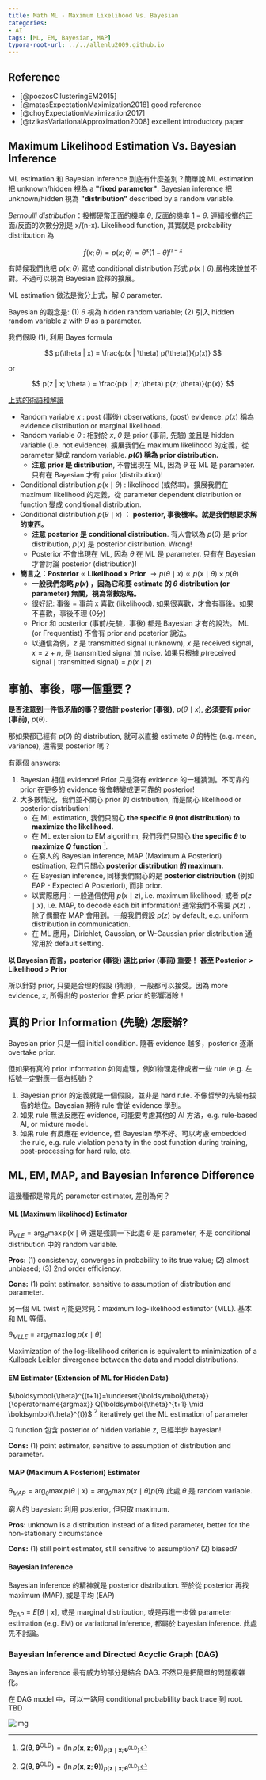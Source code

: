 ```yaml
---
title: Math ML - Maximum Likelihood Vs. Bayesian
categories:
- AI
tags: [ML, EM, Bayesian, MAP]
typora-root-url: ../../allenlu2009.github.io
---
```



## Reference
* [@poczosCllusteringEM2015]
* [@matasExpectationMaximization2018] good reference
* [@choyExpectationMaximization2017]
* [@tzikasVariationalApproximation2008] excellent introductory paper

## Maximum Likelihood Estimation Vs. Bayesian Inference

ML estimation 和 Bayesian inference 到底有什麼差別？簡單說 ML estimation 把 unknown/hidden 視為 a **"fixed parameter"**.  Bayesian inference 把 unknown/hidden 視為 **"distribution"** described by a random variable.

*Bernoulli distribution*：投擲硬幣正面的機率 $\theta$, 反面的機率 $1-\theta$. 連續投擲的正面/反面的次數分別是 x/(n-x).  Likelihood function, 其實就是 probability distribution  為

$$
f(x; \theta) = p(x ; \theta) = \theta^{x}(1-\theta)^{n-x}
$$

有時候我們也把 $p(x;\theta)$ 寫成 conditional distribution 形式 $p(x\mid\theta).$​  嚴格來說並不對。不過可以視為 Bayesian 詮釋的擴展。 

ML estimation 做法是微分上式，解 $\theta$ parameter.  



Bayesian 的觀念是: (1) $\theta$ 視為 hidden random variable; (2) 引入 hidden random variable $z$ with $\theta$ as a parameter.

我們假設 (1), 利用 Bayes formula

$$
p(\theta | x) = \frac{p(x | \theta) p(\theta)}{p(x)}
$$

or

$$
p(z | x; \theta ) = \frac{p(x | z; \theta) p(z; \theta)}{p(x)}
$$

<u>上式的術語和解讀</u> 

* Random variable $x$ :  post (事後) observations, (post) evidence. $p(x)$ 稱為 evidence distribution or marginal likelihood.
* Random variable $\theta$ : 相對於 $x$, $\theta$ 是 prior (事前, 先驗) 並且是 hidden variable (i.e. not evidence).  擴展我們在 maximum likelihood 的定義，從 parameter 變成 random variable.  **$p(\theta)$​​ 稱為 prior distribution.** 
  * **注意 prior 是 distribution**,  不會出現在 ML, 因為 $\theta$​ 在 ML 是 parameter.  只有在 Bayesian 才有 prior (distribution)! 
* Conditional distribution $p(x\mid\theta)$ :  likelihood (或然率)。擴展我們在 maximum likelihood 的定義，從 parameter dependent distribution or function 變成 conditional distribution. 
* Conditional distribution $p(\theta\mid x)$ ： **posterior, 事後機率。就是我們想要求解的東西。**
  * **注意 posterior 是 conditional distribution**.  有人會以為 $p(\theta)$ 是 prior distribution, $p(x)$​ 是 posterior distribution. Wrong! 
  * Posterior 不會出現在 ML, 因為 $\theta$​ 在 ML 是 parameter.  只有在 Bayesian 才會討論 posterior (distribution)! 
* **簡言之：Posterior** $\propto$ **Likelihood x Prior** $\to p(\theta \mid x) \propto {p(x \mid \theta) \times p(\theta)}$
  * **一般我們忽略 $p(x)$ ，因為它和要 estimate 的 $\theta$​​ distribution (or parameter) 無關，視為常數忽略。**
  * 很好記: 事後 = 事前 x 喜歡 (likelihood).  如果很喜歡，才會有事後。如果不喜歡，事後不理 (0分)
  * Prior 和 posterior (事前/先驗，事後) 都是 Bayesian 才有的說法。 ML (or Frequentist) 不會有 prior and posterior 說法。
  * 以通信為例，$z$ 是 transmitted signal (unknown),  $x$ 是 received signal,  $x = z + n$,  是 transmitted signal 加 noise.  如果只根據 $p(\text{received signal}\mid\text{transmitted signal}) = p(x\mid z)$  



## 事前、事後，哪一個重要？

**是否注意到一件很矛盾的事？要估計 posterior (事後),**  $p(\theta\mid x)$​​, **必須要有 prior (事前),** $p(\theta)$​.  

那如果都已經有 $p(\theta)$​ 的 distribution, 就可以直接 estimate $\theta$​ 的特性 (e.g. mean, variance), 還需要 posterior 嗎？

有兩個 answers:

1. Bayesian 相信 evidence!  Prior 只是沒有 evidence 的一種猜測。不可靠的 prior 在更多的 evidence 後會轉變成更可靠的 posterior!
2. 大多數情況，我們並不關心 prior 的 distribution, 而是關心 likelihood or posterior distribution!
   * 在 ML estimation, 我們只關心 **the specific $\theta$  (not distribution) to maximize the likelihood.**
   * 在 ML extension to EM algorithm, 我們我們只關心 **the specific $\theta$  to maximize $Q$ function** [^1]. 
   * 在窮人的 Bayesian inference, MAP (Maximum A Posteriori) estimation,  我們只關心 **posterior distribution 的 maximum.** 
   * 在 Bayesian inference, 同樣我們關心的是 **posterior distribution** (例如 EAP - Expected A Posteriori), 而非 prior.
   * 以實際應用：一般通信使用 $p(x\mid z)$, i.e. maximum likelihood; 或者 $p(z\mid x)$, i.e. MAP, to decode each bit information!   通常我們不需要 $p(z)$ ，除了偶爾在 MAP 會用到。一般我們假設 $p(z)$ by default, e.g. uniform distribution in communication. 
   * 在 ML 應用，Dirichlet, Gaussian, or W-Gaussian prior distribution 通常用於 default setting.

[^1]: $Q(\boldsymbol{\theta}, \boldsymbol{\theta}^{\mathrm{OLD}}) = \langle\ln p(\mathbf{x}, \mathbf{z} ; \boldsymbol{\theta})\rangle_{p\left(\mathbf{z} \mid \mathbf{x} ; \boldsymbol{\theta}^{0 \mathrm{LD}}\right)}$​



**以 Bayesian 而言，posterior (事後) 遠比 prior (事前) 重要！**  **甚至  Posterior > Likelihood > Prior**

所以針對 prior, 只要是合理的假設 (猜測)，一般都可以接受。因為 more evidence, $x$, 所得出的 posterior 會把 prior 的影響消除！ 



## 真的 Prior Information (先驗) 怎麼辦?

Bayesian prior 只是一個 initial condition.  隨著 evidence 越多，posterior 逐漸 overtake prior.

但如果有真的 prior information 如何處理，例如物理定律或者一些 rule (e.g. 左括號一定對應一個右括號)？
1. Bayesian prior 的定義就是一個假設，並非是 hard rule.  不像哲學的先驗有拔高的地位。Bayesian 期待 rule 會從 evidence 學到。
2. 如果 rule 無法反應在 evidence, 可能要考慮其他的 AI 方法，e.g. rule-based AI, or mixture model.
3. 如果 rule 有反應在 evidence, 但 Bayesian 學不好。可以考慮 embedded the rule, e.g. rule violation penalty in the cost function during training, post-processing for hard rule, etc. 



## ML, EM, MAP, and Bayesian Inference Difference

這幾種都是常見的 parameter estimator, 差別為何？

#### ML (Maximum likelihood) Estimator

$\theta_{MLE} = \arg_{\theta} \max  p(x\mid\theta)$   還是強調一下此處 $\theta$ 是 parameter, 不是 conditional distribution 中的 random variable.

**Pros:** (1) consistency, converges in probability to its true value; (2) almost unbiased; (3) 2nd order efficiency.

**Cons:** (1) point estimator, sensitive to assumption of distribution and parameter.



另一個 ML twist 可能更常見：maximum log-likelihood estimator (MLL).  基本和 ML 等價。

$\theta_{MLLE} = \arg_{\theta} \max  \log p(x\mid\theta)$

Maximization of the log-likelihood criterion is equivalent to minimization of a Kullback Leibler divergence between the data and model distributions. 



#### EM Estimator (Extension of ML for Hidden Data)

$\boldsymbol{\theta}^{(t+1)}=\underset{\boldsymbol{\theta}}{\operatorname{argmax}} Q(\boldsymbol{\theta}^{t+1} \mid \boldsymbol{\theta}^{t})$ [^1]    iteratively get the ML estimation of parameter

Q function 包含 posterior of hidden variable $z$,  已經半步 bayesian!

**Cons:** (1) point estimator, sensitive to assumption of distribution and parameter. 



#### MAP (Maximum A Posteriori) Estimator

$\theta_{MAP} =\arg_{\theta} \max p(\theta\mid x) = \arg_{\theta} \max p(x\mid\theta) p(\theta)$   此處 $\theta$ 是 random variable.

窮人的 bayesian: 利用 posterior, 但只取 maximum.

**Pros:**  unknown is a distribution instead of a fixed parameter, better for the non-stationary circumstance  

**Cons:**  (1) still point estimator, still sensitive to assumption?  (2) biased?  



#### Bayesian Inference  

Bayesian inference 的精神就是 posterior distribution.  至於從 posterior 再找 maximum (MAP), 或是平均 (EAP)

$\theta_{EAP} =E[\theta\mid x]$, 或是 marginal distribution,  或是再進一步做 parameter estimation (e.g. EM) or variational inference, 都屬於 bayesian inference.  此處先不討論。



### Bayesian Inference and Directed Acyclic Graph (DAG)

Bayesian inference 最有威力的部分是結合 DAG.  不然只是把簡單的問題複雜化。

在 DAG model 中，可以一路用 conditional probablility back trace 到 root.  TBD



![img](https://i.stack.imgur.com/BNspA.png)



